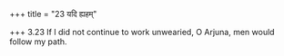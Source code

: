 +++
title = "23 यदि ह्यहम्"

+++
3.23 If I did not continue to work unwearied, O Arjuna, men would follow
my path.
